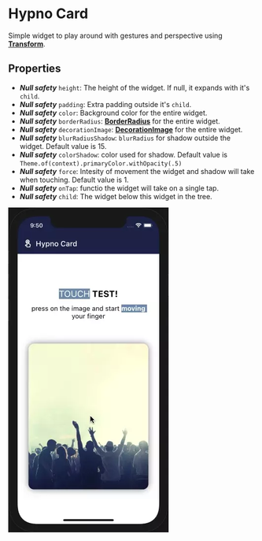 # Hypno Card

Simple widget to play around with gestures and perspective using [**Transform**](https://api.flutter.dev/flutter/widgets/Transform-class.html).

## Properties

* **_Null safety_** `height`: The height of the widget. If null, it expands with it's `child`.
* **_Null safety_** `padding`: Extra padding outside it's `child`.
* **_Null safety_** `color`: Background color for the entire widget.
* **_Null safety_** `borderRadius`: [**BorderRadius**](https://api.flutter.dev/flutter/painting/BorderRadius-class.html) for the entire widget.
* **_Null safety_** `decorationImage`: [**DecorationImage**](https://api.flutter.dev/flutter/painting/DecorationImage/DecorationImage.html) for the entire widget.
* **_Null safety_** `blurRadiusShadow`: `blurRadius` for shadow outside the widget. Default value is 15.
* **_Null safety_** `colorShadow`: color used for shadow. Default value is `Theme.of(context).primaryColor.withOpacity(.5)`
* **_Null safety_** `force`: Intesity of movement the widget and shadow will take when touching. Default value is 1.
* **_Null safety_** `onTap`: functio the widget will take on a single tap.
* **_Null safety_** `child`: The widget below this widget in the tree.

![](assets/hypno_card_demo.webp)
